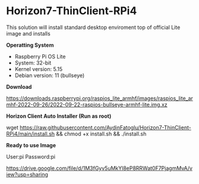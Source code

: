 # Horizon7-ThinClient-RPi4

This solution will install standard desktop enviroment top of official Lite image and installs   



**Operatting System**

- Raspberry Pi OS Lite
- System: 32-bit
- Kernel version: 5.15
- Debian version: 11 (bullseye)

**Download**

https://downloads.raspberrypi.org/raspios_lite_armhf/images/raspios_lite_armhf-2022-09-26/2022-09-22-raspios-bullseye-armhf-lite.img.xz

**Horizon Client Auto Installer (Run as root)**

wget https://raw.githubusercontent.com/AydinFatoglu/Horizon7-ThinClient-RPi4/main/install.sh && chmod +x install.sh && ./install.sh

**Ready to use Image**

User:pi
Password:pi

https://drive.google.com/file/d/1M3fGyv5uMkYl8eP8RRWat0F7PjagmMvA/view?usp=sharing
